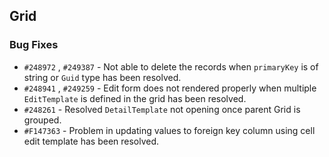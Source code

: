 ## Grid

### Bug Fixes

- `#248972` , `#249387` - Not able to delete the records when `primaryKey` is of string or `Guid` type has been resolved.
- `#248941` , `#249259` - Edit form does not rendered properly when multiple `EditTemplate` is defined in the grid has been resolved.
- `#248261` - Resolved `DetailTemplate` not opening once parent Grid is grouped.
- `#F147363` - Problem in updating values to foreign key column using cell edit template has been resolved.

